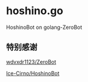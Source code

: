 # hoshino.go
HoshinoBot on golang-ZeroBot



## 特别感谢

[wdvxdr1123/ZeroBot](https://github.com/wdvxdr1123/Zerobot)

[Ice-Cirno/HoshinoBot](https://github.com/Ice-Cirno/HoshinoBot)